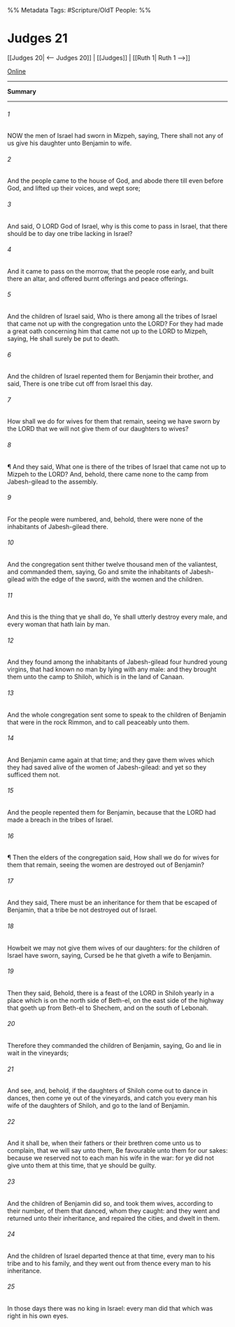 

%% Metadata
Tags: #Scripture/OldT
People: 
%%
# Judges 21
[[Judges 20| <-- Judges 20]] | [[Judges]] | [[Ruth 1| Ruth 1 -->]]

[Online](https://churchofjesuschrist.org/study/scriptures/ot/judg/21?lang=eng)

---
__Summary__



---

###### 1
NOW the men of Israel had sworn in Mizpeh, saying, There shall not any of us give his daughter unto Benjamin to wife.
###### 2
And the people came to the house of God, and abode there till even before God, and lifted up their voices, and wept sore;
###### 3
And said, O LORD God of Israel, why is this come to pass in Israel, that there should be to day one tribe lacking in Israel?
###### 4
And it came to pass on the morrow, that the people rose early, and built there an altar, and offered burnt offerings and peace offerings.
###### 5
And the children of Israel said, Who is there among all the tribes of Israel that came not up with the congregation unto the LORD?  For they had made a great oath concerning him that came not up to the LORD to Mizpeh, saying, He shall surely be put to death.
###### 6
And the children of Israel repented them for Benjamin their brother, and said, There is one tribe cut off from Israel this day.
###### 7
How shall we do for wives for them that remain, seeing we have sworn by the LORD that we will not give them of our daughters to wives?
###### 8
¶ And they said, What one is there of the tribes of Israel that came not up to Mizpeh to the LORD?  And, behold, there came none to the camp from Jabesh-gilead to the assembly.
###### 9
For the people were numbered, and, behold, there were none of the inhabitants of Jabesh-gilead there.
###### 10
And the congregation sent thither twelve thousand men of the valiantest, and commanded them, saying, Go and smite the inhabitants of Jabesh-gilead with the edge of the sword, with the women and the children.
###### 11
And this is the thing that ye shall do, Ye shall utterly destroy every male, and every woman that hath lain by man.
###### 12
And they found among the inhabitants of Jabesh-gilead four hundred young virgins, that had known no man by lying with any male: and they brought them unto the camp to Shiloh, which is in the land of Canaan.
###### 13
And the whole congregation sent some to speak to the children of Benjamin that were in the rock Rimmon, and to call peaceably unto them.
###### 14
And Benjamin came again at that time; and they gave them wives which they had saved alive of the women of Jabesh-gilead: and yet so they sufficed them not.
###### 15
And the people repented them for Benjamin, because that the LORD had made a breach in the tribes of Israel.
###### 16
¶ Then the elders of the congregation said, How shall we do for wives for them that remain, seeing the women are destroyed out of Benjamin?
###### 17
And they said, There must be an inheritance for them that be escaped of Benjamin, that a tribe be not destroyed out of Israel.
###### 18
Howbeit we may not give them wives of our daughters: for the children of Israel have sworn, saying, Cursed be he that giveth a wife to Benjamin.
###### 19
Then they said, Behold, there is a feast of the LORD in Shiloh yearly in a place which is on the north side of Beth-el, on the east side of the highway that goeth up from Beth-el to Shechem, and on the south of Lebonah.
###### 20
Therefore they commanded the children of Benjamin, saying, Go and lie in wait in the vineyards;
###### 21
And see, and, behold, if the daughters of Shiloh come out to dance in dances, then come ye out of the vineyards, and catch you every man his wife of the daughters of Shiloh, and go to the land of Benjamin.
###### 22
And it shall be, when their fathers or their brethren come unto us to complain, that we will say unto them, Be favourable unto them for our sakes: because we reserved not to each man his wife in the war: for ye did not give unto them at this time, that ye should be guilty.
###### 23
And the children of Benjamin did so, and took them wives, according to their number, of them that danced, whom they caught: and they went and returned unto their inheritance, and repaired the cities, and dwelt in them.
###### 24
And the children of Israel departed thence at that time, every man to his tribe and to his family, and they went out from thence every man to his inheritance.
###### 25
In those days there was no king in Israel: every man did that which was right in his own eyes.



